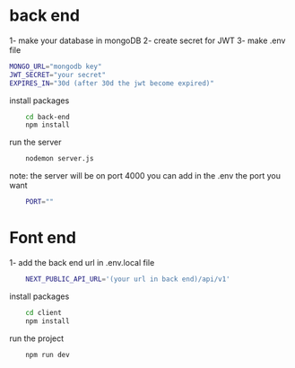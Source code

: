 # back end

1- make your database in mongoDB
2- create secret for JWT 
3- make .env file

```sh
MONGO_URL="mongodb key"
JWT_SECRET="your secret"
EXPIRES_IN="30d (after 30d the jwt become expired)"
```

install packages

```sh
    cd back-end
    npm install
```

run the server 

```sh 
    nodemon server.js
```

note: the server will be on port 4000
you can add in the .env the port you want

```sh 
    PORT=""
```

# Font end

1- add the back end url in .env.local file

```sh 
    NEXT_PUBLIC_API_URL='(your url in back end)/api/v1'
```

install packages

```sh
    cd client
    npm install
```

run the project

```sh 
    npm run dev
```